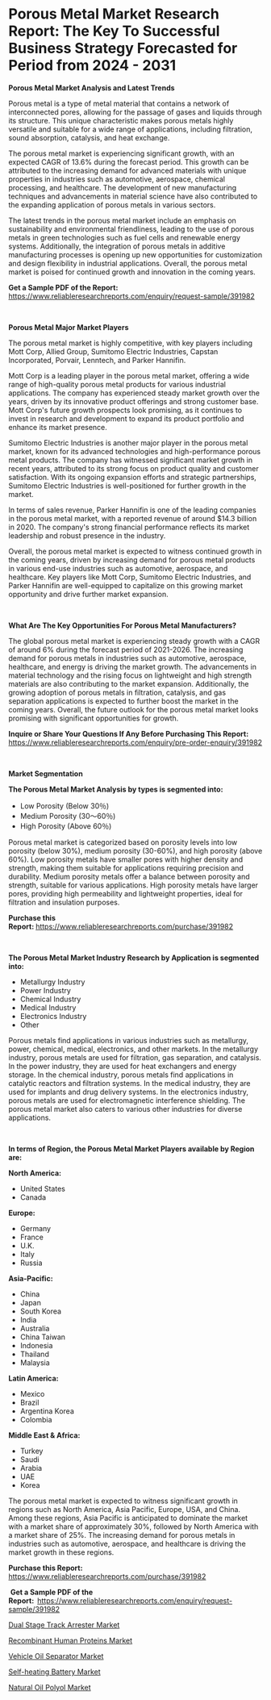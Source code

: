<p><h1>Porous Metal Market Research Report: The Key To Successful Business Strategy Forecasted for Period from 2024 - 2031</h1></p><p><strong>Porous Metal Market Analysis and Latest Trends</strong></p>
<p><p>Porous metal is a type of metal material that contains a network of interconnected pores, allowing for the passage of gases and liquids through its structure. This unique characteristic makes porous metals highly versatile and suitable for a wide range of applications, including filtration, sound absorption, catalysis, and heat exchange.</p><p>The porous metal market is experiencing significant growth, with an expected CAGR of 13.6% during the forecast period. This growth can be attributed to the increasing demand for advanced materials with unique properties in industries such as automotive, aerospace, chemical processing, and healthcare. The development of new manufacturing techniques and advancements in material science have also contributed to the expanding application of porous metals in various sectors.</p><p>The latest trends in the porous metal market include an emphasis on sustainability and environmental friendliness, leading to the use of porous metals in green technologies such as fuel cells and renewable energy systems. Additionally, the integration of porous metals in additive manufacturing processes is opening up new opportunities for customization and design flexibility in industrial applications. Overall, the porous metal market is poised for continued growth and innovation in the coming years.</p></p>
<p><strong>Get a Sample PDF of the Report:&nbsp;</strong> <a href="https://www.reliableresearchreports.com/enquiry/request-sample/391982">https://www.reliableresearchreports.com/enquiry/request-sample/391982</a></p>
<p>&nbsp;</p>
<p><strong>Porous Metal Major Market Players</strong></p>
<p><p>The porous metal market is highly competitive, with key players including Mott Corp, Allied Group, Sumitomo Electric Industries, Capstan Incorporated, Porvair, Lenntech, and Parker Hannifin. </p><p>Mott Corp is a leading player in the porous metal market, offering a wide range of high-quality porous metal products for various industrial applications. The company has experienced steady market growth over the years, driven by its innovative product offerings and strong customer base. Mott Corp's future growth prospects look promising, as it continues to invest in research and development to expand its product portfolio and enhance its market presence.</p><p>Sumitomo Electric Industries is another major player in the porous metal market, known for its advanced technologies and high-performance porous metal products. The company has witnessed significant market growth in recent years, attributed to its strong focus on product quality and customer satisfaction. With its ongoing expansion efforts and strategic partnerships, Sumitomo Electric Industries is well-positioned for further growth in the market.</p><p>In terms of sales revenue, Parker Hannifin is one of the leading companies in the porous metal market, with a reported revenue of around $14.3 billion in 2020. The company's strong financial performance reflects its market leadership and robust presence in the industry.</p><p>Overall, the porous metal market is expected to witness continued growth in the coming years, driven by increasing demand for porous metal products in various end-use industries such as automotive, aerospace, and healthcare. Key players like Mott Corp, Sumitomo Electric Industries, and Parker Hannifin are well-equipped to capitalize on this growing market opportunity and drive further market expansion.</p></p>
<p>&nbsp;</p>
<p><strong>What Are The Key Opportunities For Porous Metal Manufacturers?</strong></p>
<p><p>The global porous metal market is experiencing steady growth with a CAGR of around 6% during the forecast period of 2021-2026. The increasing demand for porous metals in industries such as automotive, aerospace, healthcare, and energy is driving the market growth. The advancements in material technology and the rising focus on lightweight and high strength materials are also contributing to the market expansion. Additionally, the growing adoption of porous metals in filtration, catalysis, and gas separation applications is expected to further boost the market in the coming years. Overall, the future outlook for the porous metal market looks promising with significant opportunities for growth.</p></p>
<p><strong>Inquire or Share Your Questions If Any Before Purchasing This Report:</strong> <a href="https://www.reliableresearchreports.com/enquiry/pre-order-enquiry/391982">https://www.reliableresearchreports.com/enquiry/pre-order-enquiry/391982</a></p>
<p>&nbsp;</p>
<p><strong>Market Segmentation</strong></p>
<p><strong>The Porous Metal Market Analysis by types is segmented into:</strong></p>
<p><ul><li>Low Porosity (Below 30％)</li><li>Medium Porosity (30～60％)</li><li>High Porosity (Above 60％)</li></ul></p>
<p><p>Porous metal market is categorized based on porosity levels into low porosity (below 30%), medium porosity (30-60%), and high porosity (above 60%). Low porosity metals have smaller pores with higher density and strength, making them suitable for applications requiring precision and durability. Medium porosity metals offer a balance between porosity and strength, suitable for various applications. High porosity metals have larger pores, providing high permeability and lightweight properties, ideal for filtration and insulation purposes.</p></p>
<p><strong>Purchase this Report:&nbsp;</strong><a href="https://www.reliableresearchreports.com/purchase/391982">https://www.reliableresearchreports.com/purchase/391982</a></p>
<p>&nbsp;</p>
<p><strong>The Porous Metal Market Industry Research by Application is segmented into:</strong></p>
<p><ul><li>Metallurgy Industry</li><li>Power Industry</li><li>Chemical Industry</li><li>Medical Industry</li><li>Electronics Industry</li><li>Other</li></ul></p>
<p><p>Porous metals find applications in various industries such as metallurgy, power, chemical, medical, electronics, and other markets. In the metallurgy industry, porous metals are used for filtration, gas separation, and catalysis. In the power industry, they are used for heat exchangers and energy storage. In the chemical industry, porous metals find applications in catalytic reactors and filtration systems. In the medical industry, they are used for implants and drug delivery systems. In the electronics industry, porous metals are used for electromagnetic interference shielding. The porous metal market also caters to various other industries for diverse applications.</p></p>
<p>&nbsp;</p>
<p><strong>In terms of Region, the Porous Metal Market Players available by Region are:</strong></p>
<p>
    <p> <strong> North America: </strong>
        <ul>
            <li>United States</li>
            <li>Canada</li>
        </ul>
        </p> 
    <p> <strong> Europe: </strong>
        <ul>
            <li>Germany</li>
            <li>France</li>
            <li>U.K.</li>
            <li>Italy</li>
            <li>Russia</li>
        </ul>
        </p> 
    <p> <strong> Asia-Pacific: </strong>
        <ul>
            <li>China</li>
            <li>Japan</li>
            <li>South Korea</li>
            <li>India</li>
            <li>Australia</li>
            <li>China Taiwan</li>
            <li>Indonesia</li>
            <li>Thailand</li>
            <li>Malaysia</li>
        </ul>
        </p> 
    <p> <strong> Latin America: </strong>
        <ul>
            <li>Mexico</li>
            <li>Brazil</li>
            <li>Argentina Korea</li>
            <li>Colombia</li>
        </ul>
        </p> 
    <p> <strong> Middle East & Africa: </strong>
        <ul>
            <li>Turkey</li>
            <li>Saudi</li>
            <li>Arabia</li>
            <li>UAE</li>
            <li>Korea</li>
        </ul>
    </p>
    </p>
<p><p>The porous metal market is expected to witness significant growth in regions such as North America, Asia Pacific, Europe, USA, and China. Among these regions, Asia Pacific is anticipated to dominate the market with a market share of approximately 30%, followed by North America with a market share of 25%. The increasing demand for porous metals in industries such as automotive, aerospace, and healthcare is driving the market growth in these regions.</p></p>
<p><strong>Purchase this Report: </strong><a href="https://www.reliableresearchreports.com/purchase/391982">https://www.reliableresearchreports.com/purchase/391982</a></p>
<p>&nbsp;<strong>Get a Sample PDF of the Report:&nbsp;&nbsp;</strong><a href="https://www.reliableresearchreports.com/enquiry/request-sample/391982">https://www.reliableresearchreports.com/enquiry/request-sample/391982</a></p>
<p><strong></strong></p>
<p><p><a href="https://gamy-alyssum-396.notion.site/Dual-Stage-Track-Arrester-Market-with-the-goal-of-estimating-the-market-size-and-future-growth-poten-044c16bc7896438c8cdcc2a40921432c">Dual Stage Track Arrester Market</a></p><p><a href="https://view.publitas.com/reportprime-1/recombinant-human-proteins-market-challenges-opportunities-and-growth-drivers-and-major-market-players-forecasted-for-period-from-2024-2031/">Recombinant Human Proteins Market</a></p><p><a href="https://natural-crush-b99.notion.site/Vehicle-Oil-Separator-Market-Research-Report-Unlocks-Analysis-on-the-Market-Financial-Status-Market-9475dd70b0ef4158be5ad08bb8259644">Vehicle Oil Separator Market</a></p><p><a href="https://boundless-drawbridge-702.notion.site/Self-heating-Battery-Market-Size-Growth-and-Forecast-from-2024-2031-9897d71f741a4c8f8e79316b86a977fe">Self-heating Battery Market</a></p><p><a href="https://view.publitas.com/reportprime-1/natural-oil-polyol-market-dynamics-2024-2031-also-about-its-market-trends-projections-and-opportunities/">Natural Oil Polyol Market</a></p></p>